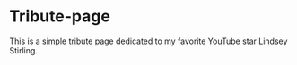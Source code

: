 # Tribute-page
This is a simple tribute page dedicated to my favorite YouTube star Lindsey Stirling.
